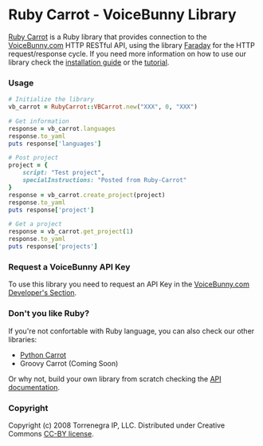 # Ruby Carrot - VoiceBunny Library

[Ruby Carrot](https://github.com/Voice123/ruby-carrot) is a Ruby library that provides connection to the [VoiceBunny.com](http://voicebunny.com) HTTP RESTful API, using the library [Faraday](https://github.com/technoweenie/faraday) for the HTTP request/response cycle.
If you need more information on how to use our library check the [installation guide](https://github.com/Voice123/ruby-carrot/wiki/installation) or the [tutorial](https://github.com/Voice123/ruby-carrot/wiki/Use-tutorial).

### Usage

```ruby
# Initialize the library
vb_carrot = RubyCarrot::VBCarrot.new("XXX", 0, "XXX")

# Get information
response = vb_carrot.languages
response.to_yaml
puts response['languages']

# Post project
project = {
    script: "Test project",
    specialInstructions: "Posted from Ruby-Carrot"
}
response = vb_carrot.create_project(project)
response.to_yaml
puts response['project']

# Get a project
response = vb_carrot.get_project(1)
response.to_yaml
puts response['projects']
```

### Request a VoiceBunny API Key
To use this library you need to request an API Key in the [VoiceBunny.com Developer's Section](http://voicebunny.com/developers/token).

### Don't you like Ruby?
If you're not confortable with Ruby language, you can also check our other libraries:

* [Python Carrot](https://github.com/Voice123/python-carrot)
* Groovy Carrot (Coming Soon)

Or why not, build your own library from scratch checking the [API documentation](http://voicebunny.com/developers/index).

### Copyright

Copyright (c) 2008 Torrenegra IP, LLC. Distributed under Creative Commons [CC-BY license](http://creativecommons.org/licenses/by/3.0/).